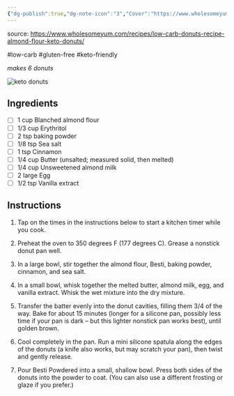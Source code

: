 ```yaml
---
{"dg-publish":true,"dg-note-icon":"3","Cover":"https://www.wholesomeyum.com/wp-content/uploads/2017/09/wholesomeyum-Keto-Donuts-19.jpg","Rating":"★★★★☆","permalink":"/recipes/almond-flour-donuts/","dgPassFrontmatter":true,"noteIcon":"3"}
---
```


source: https://www.wholesomeyum.com/recipes/low-carb-donuts-recipe-almond-flour-keto-donuts/

#low-carb 
#gluten-free
#keto-friendly

*makes 6 donuts*

![keto donuts](https://www.wholesomeyum.com/wp-content/uploads/2017/09/wholesomeyum-Keto-Donuts-19.jpg)

## Ingredients

 - [ ] 1 cup Blanched almond flour
 - [ ] 1/3 cup Erythritol
 - [ ] 2 tsp baking powder
 - [ ] 1/8 tsp Sea salt
 - [ ] 1 tsp Cinnamon
 - [ ] 1/4 cup Butter (unsalted; measured solid, then melted)
 - [ ] 1/4 cup Unsweetened almond milk
 - [ ] 2 large Egg
 - [ ] 1/2 tsp Vanilla extract

## Instructions

1. Tap on the times in the instructions below to start a kitchen timer while you cook.

2. Preheat the oven to 350 degrees F (177 degrees C). Grease a nonstick donut pan well.

3. In a large bowl, stir together the almond flour, Besti, baking powder, cinnamon, and sea salt.

4. In a small bowl, whisk together the melted butter, almond milk, egg, and vanilla extract. Whisk the wet mixture into the dry mixture.

5. Transfer the batter evenly into the donut cavities, filling them 3/4 of the way. Bake for about 15 minutes (longer for a silicone pan, possibly less time if your pan is dark – but this lighter nonstick pan works best), until golden brown.

6. Cool completely in the pan. Run a mini silicone spatula along the edges of the donuts (a knife also works, but may scratch your pan), then twist and gently release.

7. Pour Besti Powdered into a small, shallow bowl. Press both sides of the donuts into the powder to coat. (You can also use a different frosting or glaze if you prefer.)

